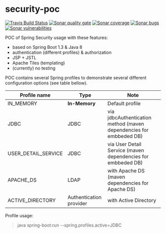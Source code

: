 # security-poc
[![Travis Build Status][travis-image]][travis-url-main] [![Sonar quality gate][sonar-quality-gate]][sonar-url] [![Sonar coverage][sonar-coverage]][sonar-url] [![Sonar bugs][sonar-bugs]][sonar-url] [![Sonar vulnerabilities][sonar-vulnerabilities]][sonar-url]

POC of Spring Security usage with these features:
- based on Spring Boot 1.3 & Java 8
- authentication (different profiles) & authorization
- JSP + JSTL
- Apache Tiles (templating)
- (currently) no testing

POC contains several Spring profiles to demonstrate several different configuration options (see table bellow).

Profile name | Type | Note
------------- | ------------- | -------------
IN_MEMORY | **In-Memory** | Default profile
JDBC | JDBC  | via jdbcAuthentication method (maven dependencies for embbeded DB)
USER_DETAIL_SERVICE | JDBC  | via User Detail Service (maven dependencies for embbeded DB)
APACHE_DS | LDAP  | with Apache DS (maven dependencies for Apache DS)
ACTIVE_DIRECTORY | Authentication provider | with Active Directory

Profile usage:
> java spring-boot:run --spring.profiles.active=JDBC

[travis-url-main]: https://travis-ci.org/arnosthavelka/security-poc
[travis-image]: https://travis-ci.org/arnosthavelka/security-poc.svg?branch=develop

[sonar-url]: https://sonarcloud.io/dashboard?id=arnosthavelka_junit-poc
[sonar-quality-gate]: https://sonarcloud.io/api/project_badges/measure?project=arnosthavelka_security-poc&metric=alert_status
[sonar-coverage]: https://sonarcloud.io/api/project_badges/measure?project=arnosthavelka_security-poc&metric=coverage
[sonar-bugs]: https://sonarcloud.io/api/project_badges/measure?project=arnosthavelka_security-poc&metric=bugs
[sonar-vulnerabilities]: https://sonarcloud.io/api/project_badges/measure?project=arnosthavelka_security-poc&metric=vulnerabilities